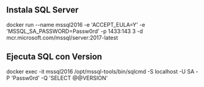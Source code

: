 ## Instala SQL Server 
 docker run --name mssql2016 -e 'ACCEPT_EULA=Y' -e 'MSSQL_SA_PASSWORD=Passw0rd' -p 1433:143
3 -d mcr.microsoft.com/mssql/server:2017-latest



## Ejecuta SQL con Version
docker exec -it mssql2016 /opt/mssql-tools/bin/sqlcmd -S localhost -U SA -P 'Passw0rd' -Q 'SELECT @@VERSION'